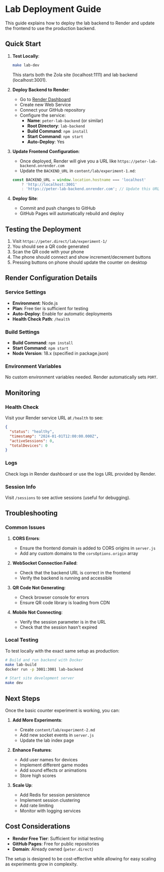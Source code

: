 # Lab Deployment Guide

This guide explains how to deploy the lab backend to Render and update the frontend to use the production backend.

## Quick Start

1. **Test Locally**:
   ```bash
   make lab-dev
   ```
   This starts both the Zola site (localhost:1111) and lab backend (localhost:3001).

2. **Deploy Backend to Render**:
   - Go to [Render Dashboard](https://dashboard.render.com/)
   - Create new Web Service
   - Connect your GitHub repository
   - Configure the service:
     - **Name**: `peter-lab-backend` (or similar)
     - **Root Directory**: `lab-backend`
     - **Build Command**: `npm install`
     - **Start Command**: `npm start`
     - **Auto-Deploy**: Yes

3. **Update Frontend Configuration**:
   - Once deployed, Render will give you a URL like `https://peter-lab-backend.onrender.com`
   - Update the `BACKEND_URL` in `content/lab/experiment-1.md`:
   ```javascript
   const BACKEND_URL = window.location.hostname === 'localhost' 
       ? 'http://localhost:3001' 
       : 'https://peter-lab-backend.onrender.com'; // Update this URL
   ```

4. **Deploy Site**:
   - Commit and push changes to GitHub
   - GitHub Pages will automatically rebuild and deploy

## Testing the Deployment

1. Visit `https://peter.direct/lab/experiment-1/`
2. You should see a QR code generated
3. Scan the QR code with your phone
4. The phone should connect and show increment/decrement buttons
5. Pressing buttons on phone should update the counter on desktop

## Render Configuration Details

### Service Settings
- **Environment**: Node.js
- **Plan**: Free tier is sufficient for testing
- **Auto-Deploy**: Enable for automatic deployments
- **Health Check Path**: `/health`

### Build Settings
- **Build Command**: `npm install`
- **Start Command**: `npm start`
- **Node Version**: 18.x (specified in package.json)

### Environment Variables
No custom environment variables needed. Render automatically sets `PORT`.

## Monitoring

### Health Check
Visit your Render service URL at `/health` to see:
```json
{
  "status": "healthy",
  "timestamp": "2024-01-01T12:00:00.000Z",
  "activeSessions": 0,
  "totalDevices": 0
}
```

### Logs
Check logs in Render dashboard or use the logs URL provided by Render.

### Session Info
Visit `/sessions` to see active sessions (useful for debugging).

## Troubleshooting

### Common Issues

1. **CORS Errors**:
   - Ensure the frontend domain is added to CORS origins in `server.js`
   - Add any custom domains to the `corsOptions.origin` array

2. **WebSocket Connection Failed**:
   - Check that the backend URL is correct in the frontend
   - Verify the backend is running and accessible

3. **QR Code Not Generating**:
   - Check browser console for errors
   - Ensure QR code library is loading from CDN

4. **Mobile Not Connecting**:
   - Verify the session parameter is in the URL
   - Check that the session hasn't expired

### Local Testing

To test locally with the exact same setup as production:

```bash
# Build and run backend with Docker
make lab-build
docker run -p 3001:3001 lab-backend

# Start site development server
make dev
```

## Next Steps

Once the basic counter experiment is working, you can:

1. **Add More Experiments**:
   - Create `content/lab/experiment-2.md`
   - Add new socket events in `server.js`
   - Update the lab index page

2. **Enhance Features**:
   - Add user names for devices
   - Implement different game modes
   - Add sound effects or animations
   - Store high scores

3. **Scale Up**:
   - Add Redis for session persistence
   - Implement session clustering
   - Add rate limiting
   - Monitor with logging services

## Cost Considerations

- **Render Free Tier**: Sufficient for initial testing
- **GitHub Pages**: Free for public repositories
- **Domain**: Already owned (`peter.direct`)

The setup is designed to be cost-effective while allowing for easy scaling as experiments grow in complexity. 